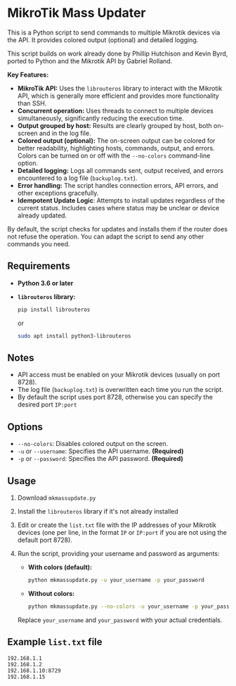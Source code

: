 # MikroTik Mass Updater

This is a Python script to send commands to multiple Mikrotik devices via the API. It provides colored output (optional) and detailed logging.

This script builds on work already done by Phillip Hutchison and Kevin Byrd, ported to Python and the Mikrotik API by Gabriel Rolland.

**Key Features:**

*   **MikroTik API:** Uses the `librouteros` library to interact with the Mikrotik API, which is generally more efficient and provides more functionality than SSH.
*   **Concurrent operation:** Uses threads to connect to multiple devices simultaneously, significantly reducing the execution time.
*   **Output grouped by host:** Results are clearly grouped by host, both on-screen and in the log file.
*   **Colored output (optional):** The on-screen output can be colored for better readability, highlighting hosts, commands, output, and errors. Colors can be turned on or off with the `--no-colors` command-line option.
*   **Detailed logging:** Logs all commands sent, output received, and errors encountered to a log file (`backuplog.txt`).
*   **Error handling:** The script handles connection errors, API errors, and other exceptions gracefully.
*   **Idempotent Update Logic**: Attempts to install updates regardless of the current status. Includes cases where status may be unclear or device already updated.


By default, the script checks for updates and installs them if the router does not refuse the operation.
You can adapt the script to send any other commands you need.

## Requirements

*   **Python 3.6 or later**
*   **`librouteros` library:**

    ```bash
    pip install librouteros
    ```
    or
    ```bash
    sudo apt install python3-librouteros
    ```

## Notes

*   API access must be enabled on your Mikrotik devices (usually on port 8728).
*   The log file (`backuplog.txt`) is overwritten each time you run the script.
*   By default the script uses port 8728, otherwise you can specify the desired port `IP:port`

## Options

*   `--no-colors`: Disables colored output on the screen.
*   `-u` or `--username`: Specifies the API username. **(Required)**
*   `-p` or `--password`: Specifies the API password. **(Required)**

## Usage

1. Download `mkmassupdate.py`
2. Install the `librouteros` library if it's not already installed
3. Edit or create the `list.txt` file with the IP addresses of your Mikrotik devices (one per line, in the format `IP` or `IP:port` if you are not using the default port 8728).
4. Run the script, providing your username and password as arguments:

    *   **With colors (default):**

        ```bash
        python mkmassupdate.py -u your_username -p your_password
        ```

    *   **Without colors:**

        ```bash
        python mkmassupdate.py --no-colors -u your_username -p your_password
        ```

    Replace `your_username` and `your_password` with your actual credentials.

## Example `list.txt` file

```
192.168.1.1
192.168.1.2
192.168.1.10:8729
192.168.1.15
```
